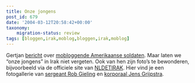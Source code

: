 ```yaml
---
title: Onze jongens
post_id: 679
date: '2004-03-12T20:58:42+00:00'
taxonomy:
    migration-status: review
tags: [bloggen,irak,moblog,bloggen,irak,moblog]
---
```

Gertjan [bericht](http://gertjan.kole.info/pivot1/entry.php?id=545) over [mobloggende Amerikaanse soldaten](http://jhong.org/frontline.html). Maar laten we “onze jongens” in Irak niet vergeten. Ook van hen zijn foto’s te bewonderen, bijvoorbeeld via de officiele site van [NLDETIRAK](http://www.nldetirak.nl/). Hier vind je een fotogallerie van [sergeant Rob Gieling](http://www.nldetirak.nl/archief/sfir12/fotopagina1.html) en [korporaal Jens Grijpstra](http://www.nldetirak.nl/archief/sfir12/fotopagina2.html).